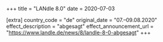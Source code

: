 +++
title = "LANdle 8.0"
date = 2020-07-03

[extra]
country_code = "de"
original_date = "07.–09.08.2020"
effect_description = "abgesagt"
effect_announcement_url = "https://www.landle.de/news/8/landle-8-0-abgesagt"
+++
